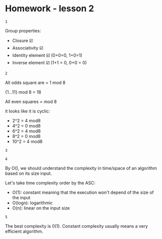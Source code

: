 # Homework - lesson 2

```
1
```
Group properties:
* Closure ☑️
* Associativity ☑️
* Identity element ☑️ (0+0=0, 1+0=1)
* Inverse element ☑️ (1+1 = 0, 0+0 = 0)
```
2
```
All odds square are = 1 mod 8

{1...11} mod 8 = 18

All even squares = mod 8

it looks like it is cyclic:
* 2^2 = 4 mod8
* 4^2 = 0 mod8
* 6^2 = 4 mod8
* 8^2 = 0 mod8
* 10^2 = 4 mod8

```
3
```


```
4
```
By O(), we should understand the complexity in time/space of an algorithm based on its size input.

Let's take time complexity order by the ASC:
* O(1): constant meaning that the execution won't depend of the size of the input
* O(logn): logarithmic
* O(n): linear on the input size

```
5
```
The best complexity is 0(1). Constant complexity usually means a very efficient algorithm.